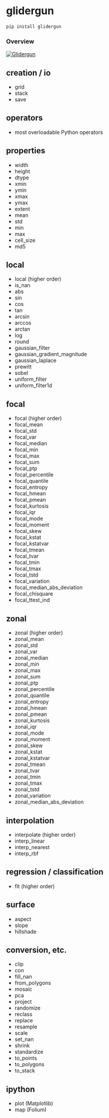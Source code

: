 # glidergun

```
pip install glidergun
```

### Overview

[![Glidergun](https://img.youtube.com/vi/pbVG4bNb96Y/0.jpg)](https://youtu.be/pbVG4bNb96Y)

## creation / io

- grid
- stack
- save

## operators

- most overloadable Python operators

## properties

- width
- height
- dtype
- xmin
- ymin
- xmax
- ymax
- extent
- mean
- std
- min
- max
- cell_size
- md5

## local

- local (higher order)
- is_nan
- abs
- sin
- cos
- tan
- arcsin
- arccos
- arctan
- log
- round
- gaussian_filter
- gaussian_gradient_magnitude
- gaussian_laplace
- prewitt
- sobel
- uniform_filter
- uniform_filter1d

## focal

- focal (higher order)
- focal_mean
- focal_std
- focal_var
- focal_median
- focal_min
- focal_max
- focal_sum
- focal_ptp
- focal_percentile
- focal_quantile
- focal_entropy
- focal_hmean
- focal_pmean
- focal_kurtosis
- focal_iqr
- focal_mode
- focal_moment
- focal_skew
- focal_kstat
- focal_kstatvar
- focal_tmean
- focal_tvar
- focal_tmin
- focal_tmax
- focal_tstd
- focal_variation
- focal_median_abs_deviation
- focal_chisquare
- focal_ttest_ind

## zonal

- zonal (higher order)
- zonal_mean
- zonal_std
- zonal_var
- zonal_median
- zonal_min
- zonal_max
- zonal_sum
- zonal_ptp
- zonal_percentile
- zonal_quantile
- zonal_entropy
- zonal_hmean
- zonal_pmean
- zonal_kurtosis
- zonal_iqr
- zonal_mode
- zonal_moment
- zonal_skew
- zonal_kstat
- zonal_kstatvar
- zonal_tmean
- zonal_tvar
- zonal_tmin
- zonal_tmax
- zonal_tstd
- zonal_variation
- zonal_median_abs_deviation

## interpolation

- interpolate (higher order)
- interp_linear
- interp_nearest
- interp_rbf

## regression / classification

- fit (higher order)

## surface

- aspect
- slope
- hillshade

## conversion, etc.

- clip
- con
- fill_nan
- from_polygons
- mosaic
- pca
- project
- randomize
- reclass
- replace
- resample
- scale
- set_nan
- shrink
- standardize
- to_points
- to_polygons
- to_stack

## ipython

- plot (Matplotlib)
- map (Folium)
